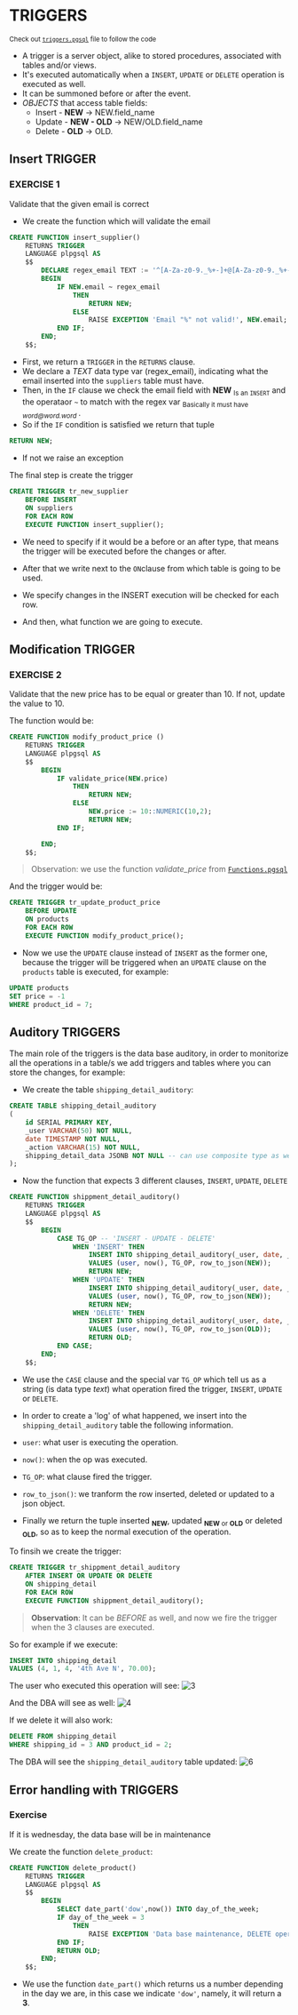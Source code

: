 # TRIGGERS

<sub> Check out [`triggers.pgsql`](triggers.pgsql) file to follow the code </sub>

- A trigger is a server object, alike to stored procedures, associated with tables and/or views.
- It's executed automatically when a ``INSERT``, ``UPDATE`` or ``DELETE`` operation is executed as well.
- It can be summoned before or after the event.
- _OBJECTS_ that access table fields: 
    - Insert - **NEW** -> NEW.field_name
    - Update - **NEW - OLD** -> NEW/OLD.field_name
    - Delete - **OLD** -> OLD.
    
## Insert TRIGGER
### EXERCISE 1
Validate that the given email is correct

- We create the function which will validate the email

```SQL
CREATE FUNCTION insert_supplier()
    RETURNS TRIGGER
    LANGUAGE plpgsql AS
    $$
        DECLARE regex_email TEXT := '^[A-Za-z0-9._%+-]+@[A-Za-z0-9._%+-]+\.[A-Z|a-z]{2,}$';
        BEGIN
            IF NEW.email ~ regex_email
                THEN 
                    RETURN NEW;
                ELSE 
                    RAISE EXCEPTION 'Email "%" not valid!', NEW.email;
            END IF;
        END;
    $$;
```
- First, we return a `TRIGGER` in the `RETURNS` clause.
- We declare a _TEXT_ data type var (regex_email), indicating what the email inserted into the `suppliers` table must have.
- Then, in the `IF` clause we check the email field with **NEW** <sub> Is an `INSERT`</sub> and the operataor `~` to match with the regex var <sub> Basically it must have _word@word.word_ </sub>.
- So if the `IF` condition is satisfied we return that tuple 
```SQL
RETURN NEW;
```
- If not we raise an exception

The final step is create the trigger

```SQL
CREATE TRIGGER tr_new_supplier
    BEFORE INSERT
    ON suppliers
    FOR EACH ROW
    EXECUTE FUNCTION insert_supplier();
```
- We need to specify if it would be a before or an after type, that means the trigger will be executed before the changes or after.

- After that we write next to the `ON`clause from which table is going to be used.

- We specify changes in the INSERT execution will be checked for each row.

- And then, what function we are going to execute.

## Modification TRIGGER
### EXERCISE 2 
Validate that the new price has to be equal or greater than 10.
 If not, update the value to 10.

The function would be:
```SQL
CREATE FUNCTION modify_product_price ()
    RETURNS TRIGGER
    LANGUAGE plpgsql AS
    $$
        BEGIN
            IF validate_price(NEW.price)
                THEN
                    RETURN NEW;
                ELSE
                    NEW.price := 10::NUMERIC(10,2);
                    RETURN NEW;
            END IF;

        END;
    $$;
```

> Observation: we use the function _validate_price_ from [``Functions.pgsql``](../FUNCTIONS/SRF_UDF/Functions.pgsql)

And the trigger would be:

```SQL
CREATE TRIGGER tr_update_product_price
    BEFORE UPDATE
    ON products
    FOR EACH ROW
    EXECUTE FUNCTION modify_product_price();
```
- Now we use the `UPDATE` clause instead of `INSERT` as the former one, because the trigger will be triggered when an `UPDATE` clause on the `products` table is executed, for example:

```SQL
UPDATE products 
SET price = -1
WHERE product_id = 7;
```

## Auditory TRIGGERS
The main role of the triggers is the data base auditory, in order to monitorize all the operations in a table/s we add triggers and tables where you can store the changes, for example:

- We create the table `shipping_detail_auditory`:

```SQL
CREATE TABLE shipping_detail_auditory
(
    id SERIAL PRIMARY KEY,
    _user VARCHAR(50) NOT NULL,
    date TIMESTAMP NOT NULL,
    _action VARCHAR(15) NOT NULL,
    shipping_detail_data JSONB NOT NULL -- can use composite type as well
);
```

- Now the function that expects 3 different clauses, `INSERT`, `UPDATE`, `DELETE`
```SQL
CREATE FUNCTION shippment_detail_auditory()
    RETURNS TRIGGER
    LANGUAGE plpgsql AS
    $$
        BEGIN
            CASE TG_OP -- 'INSERT - UPDATE - DELETE'
                WHEN 'INSERT' THEN
                    INSERT INTO shipping_detail_auditory(_user, date, _action, shipping_detail_data)
                    VALUES (user, now(), TG_OP, row_to_json(NEW));
                    RETURN NEW;
                WHEN 'UPDATE' THEN
                    INSERT INTO shipping_detail_auditory(_user, date, _action, shipping_detail_data)
                    VALUES (user, now(), TG_OP, row_to_json(NEW));
                    RETURN NEW;
                WHEN 'DELETE' THEN
                    INSERT INTO shipping_detail_auditory(_user, date, _action, shipping_detail_data)
                    VALUES (user, now(), TG_OP, row_to_json(OLD));
                    RETURN OLD;
            END CASE; 
        END;
    $$;
```
- We use the `CASE` clause and the special var `TG_OP` which tell us as a string (is data type _text_) what operation fired the trigger, `INSERT`, `UPDATE` or `DELETE`.

- In order to create a 'log' of what happened, we insert into the `shipping_detail_auditory` table the following information.

- ``user``: what user is executing the operation.

- ``now()``: when the op was executed.

- ``TG_OP``: what clause fired the trigger.

- ``row_to_json()``: we tranform the row inserted, deleted or updated to a json object.

- Finally we return the tuple inserted <sub>**NEW**</sub>, updated <sub>**NEW** or **OLD**</sub> or deleted <sub>**OLD**</sub>, so as to keep the normal execution of the operation.

To finsih we create the trigger:
```SQL
CREATE TRIGGER tr_shippment_detail_auditory
    AFTER INSERT OR UPDATE OR DELETE
    ON shipping_detail
    FOR EACH ROW
    EXECUTE FUNCTION shippment_detail_auditory();
```
> **Observation**: It can be _BEFORE_ as well, and now we fire the trigger when 
the 3 clauses are executed.

So for example if we execute:

```SQL
INSERT INTO shipping_detail 
VALUES (4, 1, 4, '4th Ave N', 70.00);
```

The user who executed this operation will see:
![3](https://github.com/RogerCL24/pgSQL/assets/90930371/3058f8b3-2ad5-4c57-834a-0d6fd68f517e)


And the DBA will see as well:
![4](https://github.com/RogerCL24/pgSQL/assets/90930371/f343fea2-70b5-40a3-8c7c-975aea971ff0)


If we delete it will also work:
```SQL
DELETE FROM shipping_detail
WHERE shipping_id = 3 AND product_id = 2;
```
The DBA will see the ``shipping_detail_auditory`` table updated:
![6](https://github.com/RogerCL24/pgSQL/assets/90930371/463ea628-aea1-419a-a969-de41ca7f5cff)


## Error handling with TRIGGERS

### Exercise 

If it is wednesday, the data base will be in maintenance

We create the function `delete_product`:

```SQL
CREATE FUNCTION delete_product()
    RETURNS TRIGGER
    LANGUAGE plpgsql AS 
    $$
        BEGIN
            SELECT date_part('dow',now()) INTO day_of_the_week;
            IF day_of_the_week = 3
                THEN
                    RAISE EXCEPTION 'Data base maintenance, DELETE operations will not be allowed';
            END IF;
            RETURN OLD;
        END;
    $$;
```

- We use the function `date_part()` which returns us a number depending in 
the day we are, in this case we indicate `'dow'`, namely, it will return a **3**.

